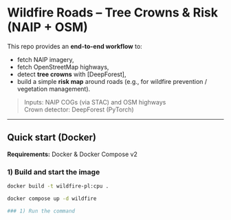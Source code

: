 # Wildfire Roads – Tree Crowns & Risk (NAIP + OSM)

This repo provides an **end-to-end workflow** to:
- fetch NAIP imagery,
- fetch OpenStreetMap highways,
- detect **tree crowns** with [DeepForest],
- build a simple **risk map** around roads (e.g., for wildfire prevention / vegetation management).

> Inputs: NAIP COGs (via STAC) and OSM highways  
> Crown detector: DeepForest (PyTorch)

---

## Quick start (Docker)

**Requirements:** Docker & Docker Compose v2

### 1) Build and start the image
```bash
docker build -t wildfire-pl:cpu .

docker compose up -d wildfire

### 1) Run the command